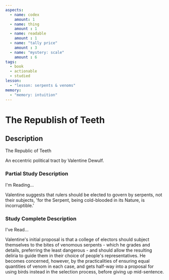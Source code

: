 ```yaml
---
aspects: 
  - name: codex
    amount: 1
  - name: thing
    amount : 1
  - name: readable
    amount : 1
  - name: "tally price"
    amount : 3
  - name: "mystery: scale"
    amount : 6
tags:
  - book
  - actionable
  - studied
lesson:
  - "lesson: serpents & venoms"
memory:
  - "memory: intuition"
---
```


# The Republish of Teeth

## Description
The Republic of Teeth

An eccentric political tract by Valentine Dewulf.
### Partial Study Description
I'm Reading...

Valentine suggests that rulers should be elected to govern by serpents, not their subjects, 'for the Serpent, being cold-blooded in its Nature, is incorruptible.'
### Study Complete Description
I've Read...

Valentine's initial proposal is that a college of electors should subject themselves to the bites of venomous serpents - which he grades and details, preferring the least dangerous - and should allow the resulting deliria to guide them in their choice of people's representatives. He becomes concerned, however, by the practicalities of ensuring equal quantities of venom in each case, and gets half-way into a proposal for using birds instead in the selection process, before giving up mid-sentence.